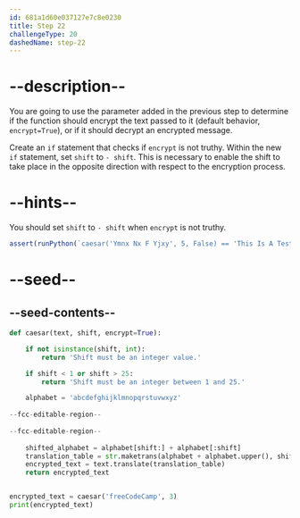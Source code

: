 ```yaml
---
id: 681a1d60e037127e7c8e0230
title: Step 22
challengeType: 20
dashedName: step-22
---
```


# --description--

You are going to use the parameter added in the previous step to determine if the function should encrypt the text passed to it (default behavior, `encrypt=True`), or if it should decrypt an encrypted message.

Create an `if` statement that checks if `encrypt` is not truthy. Within the new `if` statement, set `shift` to `- shift`. This is necessary to enable the shift to take place in the opposite direction with respect to the encryption process.

# --hints--

You should set `shift` to `- shift` when `encrypt` is not truthy.

```js
assert(runPython(`caesar('Ymnx Nx F Yjxy', 5, False) == 'This Is A Test'`))
```

# --seed--

## --seed-contents--

```py
def caesar(text, shift, encrypt=True):

    if not isinstance(shift, int):
        return 'Shift must be an integer value.'

    if shift < 1 or shift > 25:
        return 'Shift must be an integer between 1 and 25.'

    alphabet = 'abcdefghijklmnopqrstuvwxyz'
    
--fcc-editable-region--
    
--fcc-editable-region--
    
    shifted_alphabet = alphabet[shift:] + alphabet[:shift]
    translation_table = str.maketrans(alphabet + alphabet.upper(), shifted_alphabet + shifted_alphabet.upper())
    encrypted_text = text.translate(translation_table)
    return encrypted_text


encrypted_text = caesar('freeCodeCamp', 3)
print(encrypted_text)
```
